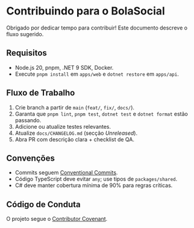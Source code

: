 # Contribuindo para o BolaSocial

Obrigado por dedicar tempo para contribuir! Este documento descreve o fluxo sugerido.

## Requisitos

- Node.js 20, pnpm, .NET 9 SDK, Docker.
- Execute `pnpm install` em `apps/web` e `dotnet restore` em `apps/api`.

## Fluxo de Trabalho

1. Crie branch a partir de `main` (`feat/`, `fix/`, `docs/`).
2. Garanta que `pnpm lint`, `pnpm test`, `dotnet test` e `dotnet format` estão passando.
3. Adicione ou atualize testes relevantes.
4. Atualize `docs/CHANGELOG.md` (secção _Unreleased_).
5. Abra PR com descrição clara + checklist de QA.

## Convenções

- Commits seguem [Conventional Commits](https://www.conventionalcommits.org/).
- Código TypeScript deve evitar `any`; use tipos de `packages/shared`.
- C# deve manter cobertura mínima de 90% para regras críticas.

## Código de Conduta

O projeto segue o [Contributor Covenant](https://www.contributor-covenant.org/).
